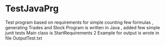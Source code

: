 # TestJavaPrg

 Test program based on requirements for simple counting few formulas , generating Trades and Stock
 Program is written in Java , added few simple junit tests
 Main class is StartRequirements
 2 Example for output is wrote in file OutputTest.txt 
